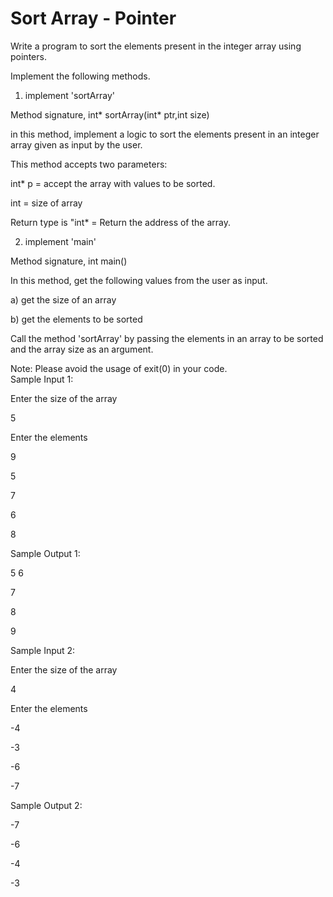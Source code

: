 # Sort Array - Pointer

Write a program to sort the elements present in the integer array using pointers.

Implement the following methods.

1. implement 'sortArray'

Method signature, int* sortArray(int* ptr,int size)

in this method, implement a logic to sort the elements present in an integer array given as input by the user. 

This method accepts two parameters:

 int* p  = accept the array with values to be sorted.

 int = size of array

 Return type is "int*  = Return the address of the array.

2. implement 'main'

Method signature, int main()

In this method, get the following values from the user as input.

a) get the size of an array

b) get the elements to be sorted 

Call the method 'sortArray' by passing the elements in an array to be sorted and the array size as an argument.

Note: Please avoid the usage of exit(0) in your code.  
Sample Input 1: 

Enter the size of the array

5

Enter the elements

9

5 

7 

6 

8

Sample Output 1:

5
6

7

8

9

Sample Input 2: 

Enter the size of the array

4

Enter the elements

-4

-3

-6

-7

Sample Output 2:

-7

-6

-4

-3
